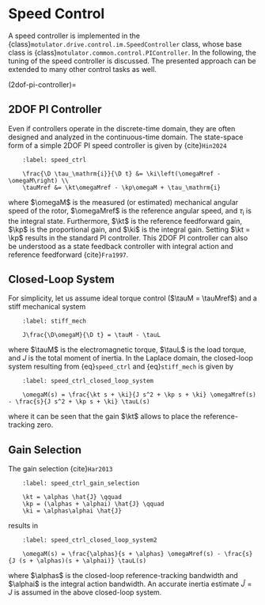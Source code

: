 # Speed Control

A speed controller is implemented in the {class}`motulator.drive.control.im.SpeedController` class, whose base class is {class}`motulator.common.control.PIController`. In the following, the tuning of the speed controller is discussed. The presented approach can be extended to many other control tasks as well.

(2dof-pi-controller)=

## 2DOF PI Controller

Even if controllers operate in the discrete-time domain, they are often designed and analyzed in the continuous-time domain. The state-space form of a simple 2DOF PI speed controller is given by {cite}`Hin2024`

```{math}
    :label: speed_ctrl

    \frac{\D \tau_\mathrm{i}}{\D t} &= \ki\left(\omegaMref - \omegaM\right) \\
    \tauMref &= \kt\omegaMref - \kp\omegaM + \tau_\mathrm{i}
```

where $\omegaM$ is the measured (or estimated) mechanical angular speed of the rotor, $\omegaMref$ is the reference angular speed, and $\tau_\mathrm{i}$ is the integral state. Furthermore, $\kt$ is the reference feedforward gain, $\kp$ is the proportional gain, and $\ki$ is the integral gain. Setting $\kt = \kp$ results in the standard PI controller. This 2DOF PI controller can also be understood as a state feedback controller with integral action and reference feedforward {cite}`Fra1997`.

## Closed-Loop System

For simplicity, let us assume ideal torque control ($\tauM = \tauMref$) and a stiff mechanical system

```{math}
    :label: stiff_mech

    J\frac{\D\omegaM}{\D t} = \tauM - \tauL
```

where $\tauM$ is the electromagnetic torque, $\tauL$ is the load torque, and $J$ is the total moment of inertia. In the Laplace domain, the closed-loop system resulting from {eq}`speed_ctrl` and {eq}`stiff_mech` is given by

```{math}
    :label: speed_ctrl_closed_loop_system

    \omegaM(s) = \frac{\kt s + \ki}{J s^2 + \kp s + \ki} \omegaMref(s) - \frac{s}{J s^2 + \kp s + \ki} \tauL(s)
```

where it can be seen that the gain $\kt$ allows to place the reference-tracking zero.

## Gain Selection

The gain selection {cite}`Har2013`

```{math}
    :label: speed_ctrl_gain_selection

    \kt = \alphas \hat{J} \qquad
    \kp = (\alphas + \alphai) \hat{J} \qquad
    \ki = \alphas\alphai \hat{J}
```

results in

```{math}
    :label: speed_ctrl_closed_loop_system2

    \omegaM(s) = \frac{\alphas}{s + \alphas} \omegaMref(s) - \frac{s}{J (s + \alphas)(s + \alphai)} \tauL(s)
```

where $\alphas$ is the closed-loop reference-tracking bandwidth and $\alphai$ is the integral action bandwidth. An accurate inertia estimate $\hat{J} = J$ is assumed in the above closed-loop system.
